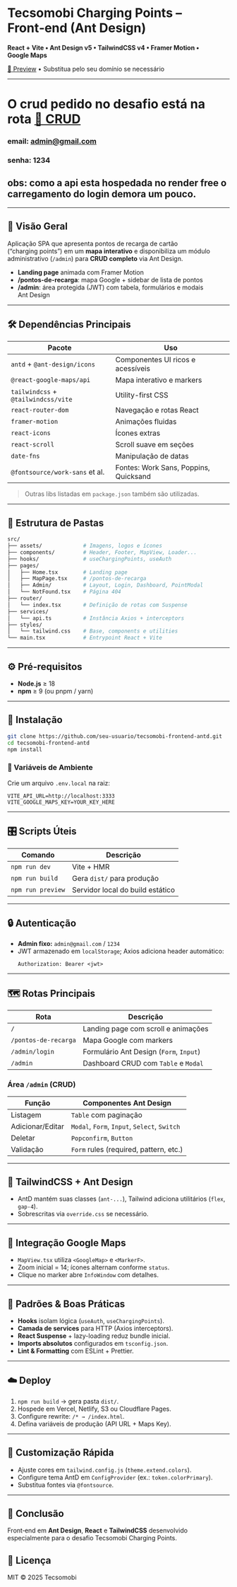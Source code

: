 # Tecsomobi Charging Points – Front‑end (Ant Design)

**React + Vite • Ant Design v5 • TailwindCSS v4 • Framer Motion • Google Maps**

[🔗 Preview](https://front-antd-tecsomobi.vercel.app/) • Substitua pelo seu domínio se necessário

---

# O crud pedido no desafio está na rota [🔗 CRUD](https://front-antd-tecsomobi.vercel.app/admin)
### email: admin@gmail.com
### senha: 1234

## obs: como a api esta hospedada no render free o carregamento do login demora um pouco.

---

## 📌 Visão Geral
Aplicação SPA que apresenta pontos de recarga de cartão (“charging points”) em um **mapa interativo** e disponibiliza um módulo administrativo (`/admin`) para **CRUD completo** via Ant Design.

- **Landing page** animada com Framer Motion
- **/pontos-de-recarga**: mapa Google + sidebar de lista de pontos
- **/admin**: área protegida (JWT) com tabela, formulários e modais Ant Design

---

## 🛠️ Dependências Principais
| Pacote                           | Uso                                          |
|----------------------------------|----------------------------------------------|
| `antd` + `@ant-design/icons`     | Componentes UI ricos e acessíveis            |
| `@react-google-maps/api`         | Mapa interativo e markers                    |
| `tailwindcss` + `@tailwindcss/vite` | Utility-first CSS                        |
| `react-router-dom`               | Navegação e rotas React                      |
| `framer-motion`                  | Animações fluidas                            |
| `react-icons`                    | Ícones extras                                |
| `react-scroll`                   | Scroll suave em seções                       |
| `date-fns`                       | Manipulação de datas                         |
| `@fontsource/work-sans` et al.  | Fontes: Work Sans, Poppins, Quicksand        |

> Outras libs listadas em `package.json` também são utilizadas.

---

## 📁 Estrutura de Pastas
```bash
src/
├── assets/             # Imagens, logos e ícones
├── components/         # Header, Footer, MapView, Loader...
├── hooks/              # useChargingPoints, useAuth
├── pages/
│   ├── Home.tsx        # Landing page
│   ├── MapPage.tsx     # /pontos-de-recarga
│   ├── Admin/          # Layout, Login, Dashboard, PointModal
│   └── NotFound.tsx    # Página 404
├── router/
│   └── index.tsx       # Definição de rotas com Suspense
├── services/
│   └── api.ts          # Instância Axios + interceptors
├── styles/
│   └── tailwind.css    # Base, components e utilities
└── main.tsx            # Entrypoint React + Vite
```

---

## ⚙️ Pré‑requisitos
- **Node.js** ≥ 18
- **npm** ≥ 9 (ou pnpm / yarn)

---

## 🚀 Instalação
```bash
git clone https://github.com/seu-usuario/tecsomobi-frontend-antd.git
cd tecsomobi-frontend-antd
npm install
```

### 🔧 Variáveis de Ambiente
Crie um arquivo `.env.local` na raiz:
```env
VITE_API_URL=http://localhost:3333
VITE_GOOGLE_MAPS_KEY=YOUR_KEY_HERE
```

---

## 🎛️ Scripts Úteis
| Comando           | Descrição                      |
|-------------------|--------------------------------|
| `npm run dev`     | Vite + HMR                     |
| `npm run build`   | Gera `dist/` para produção     |
| `npm run preview` | Servidor local do build estático |

---

## 🔒 Autenticação
- **Admin fixo:** `admin@gmail.com` / `1234`
- JWT armazenado em `localStorage`; Axios adiciona header automático:
  ```http
  Authorization: Bearer <jwt>
  ```

---

## 🗺️ Rotas Principais
| Rota                     | Descrição                              |
|--------------------------|----------------------------------------|
| `/`                      | Landing page com scroll e animações    |
| `/pontos-de-recarga`     | Mapa Google com markers                |
| `/admin/login`           | Formulário Ant Design (`Form`, `Input`)|
| `/admin`                 | Dashboard CRUD com `Table` e `Modal`   |

### Área `/admin` (CRUD)
| Função            | Componentes Ant Design               |
|-------------------|--------------------------------------|
| Listagem          | `Table` com paginação                |
| Adicionar/Editar  | `Modal`, `Form`, `Input`, `Select`, `Switch` |
| Deletar           | `Popconfirm`, `Button`               |
| Validação         | `Form` rules (required, pattern, etc.)|

---

## 🎨 TailwindCSS + Ant Design
- AntD mantém suas classes (`ant-...`), Tailwind adiciona utilitários (`flex`, `gap-4`).
- Sobrescritas via `override.css` se necessário.

---

## 📍 Integração Google Maps
- `MapView.tsx` utiliza `<GoogleMap>` e `<MarkerF>`.
- Zoom inicial = 14; ícones alternam conforme `status`.
- Clique no marker abre `InfoWindow` com detalhes.

---

## 🔧 Padrões & Boas Práticas
- **Hooks** isolam lógica (`useAuth`, `useChargingPoints`).
- **Camada de services** para HTTP (Axios interceptors).
- **React Suspense** + lazy-loading reduz bundle inicial.
- **Imports absolutos** configurados em `tsconfig.json`.
- **Lint & Formatting** com ESLint + Prettier.

---

## ☁️ Deploy
1. `npm run build` → gera pasta `dist/`.
2. Hospede em Vercel, Netlify, S3 ou Cloudflare Pages.
3. Configure rewrite: `/* → /index.html`.
4. Defina variáveis de produção (API URL + Maps Key).

---

## 🔄 Customização Rápida
- Ajuste cores em `tailwind.config.js` (`theme.extend.colors`).
- Configure tema AntD em `ConfigProvider` (ex.: `token.colorPrimary`).
- Substitua fontes via `@fontsource`.  

---

## 🎉 Conclusão
Front‑end em **Ant Design**, **React** e **TailwindCSS** desenvolvido especialmente para o desafio Tecsomobi Charging Points.

## 📜 Licença
MIT © 2025 Tecsomobi
